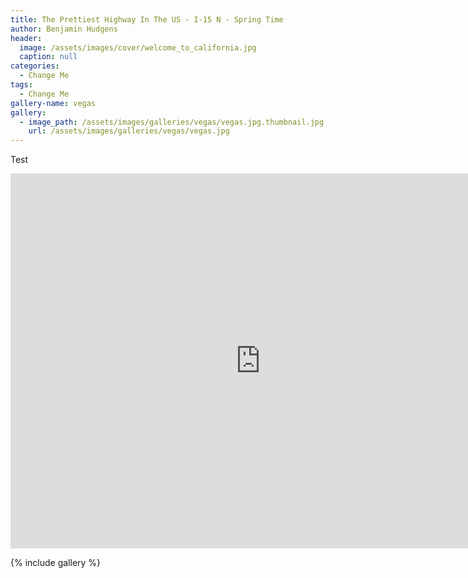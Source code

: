 ```yaml
---
title: The Prettiest Highway In The US - I-15 N - Spring Time
author: Benjamin Hudgens
header:
  image: /assets/images/cover/welcome_to_california.jpg
  caption: null
categories:
  - Change Me
tags:
  - Change Me
gallery-name: vegas
gallery:
  - image_path: /assets/images/galleries/vegas/vegas.jpg.thumbnail.jpg
    url: /assets/images/galleries/vegas/vegas.jpg
---
```


Test

<iframe src="http://photos.benjamindavid.com/frame/slideshow?key=fnMPmk&autoStart=1&captions=0&navigation=0&playButton=0&randomize=0&speed=3&transition=fade&transitionSpeed=2" width="800" height="600" frameborder="no" scrolling="no"></iframe>

{% include gallery  %}
